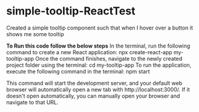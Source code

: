 # simple-tooltip-ReactTest


Created a simple tooltip component such that when I hover over a button it shows me some tooltip

**To Run this code follow the below steps**
 In the terminal, run the following command to create a new React application:
          npx create-react-app my-tooltip-app
Once the command finishes, navigate to the newly created project folder using the terminal:
          cd my-tooltip-app
To run the application, execute the following command in the terminal:
          npm start

This command will start the development server, and your default web browser will automatically open a new tab with http://localhost:3000/. If it doesn't open automatically, you can manually open your browser and navigate to that URL.
